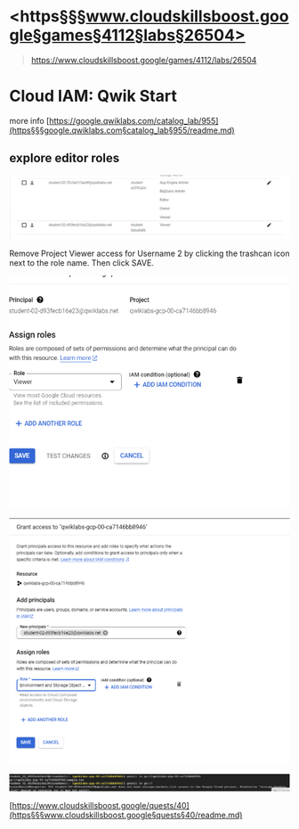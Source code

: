 # <https§§§www.cloudskillsboost.google§games§4112§labs§26504>
> <https://www.cloudskillsboost.google/games/4112/labs/26504>

# Cloud IAM: Qwik Start 

more info
[https://google.qwiklabs.com/catalog_lab/955](https§§§google.qwiklabs.com§catalog_lab§955/readme.md)


## explore editor roles

![](1687094234187.png)

Remove Project Viewer access for Username 2 by clicking the trashcan icon next to the role name. Then click SAVE.


![](1687094495574.png)

![](1687094608776.png)

![](1687094787336.png)


[https://www.cloudskillsboost.google/quests/40](https§§§www.cloudskillsboost.google§quests§40/readme.md)
